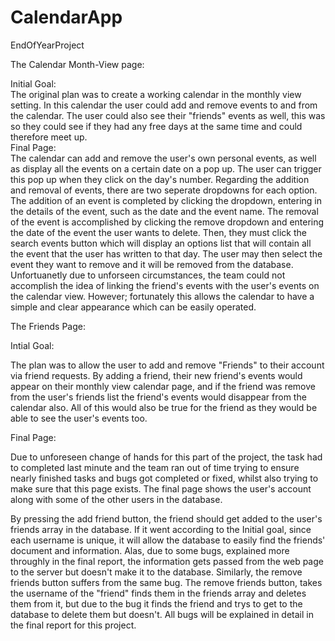 # CalendarApp
EndOfYearProject

The Calendar Month-View page:
  
  
  Initial Goal: 																																	
    The original plan was to create a working calendar in the monthly view setting. In this calendar the user could add and remove events to and from the calendar. The user could also see their "friends" events as well, this was so they could see if they had any free days at the same time and could therefore meet up.                                                                                                                                                                                                                                                                             
    Final Page:                                                                                              																						 
    The calendar can add and remove the user's own personal events, as well as display all the events on a certain date on a pop up. The user can trigger this pop up when they click on the day's number. Regarding the addition and removal of events, there are two seperate dropdowns for each option. The addition of an event is completed by clicking the dropdown, entering in the details of the event, such as the date and the event name. The removal of the event is accomplished by clicking the remove dropdown and entering the date of the event the user wants to delete. Then, they must click the search events button which will display an options list that will contain all the event that the user has written to that day. The user may then select the event they want to remove and it will be removed from the database.                                                                                                                                                                                                                                                                                    
    Unfortuanetly due to unforseen circumstances, the team could not accomplish the idea of linking the friend's events with the user's events on the calendar view. However; fortunately this allows the calendar to have a simple and clear appearance which can be easily operated.
  
       
The Friends Page:
  
  
  Intial Goal: 
  
  
  The plan was to allow the user to add and remove "Friends" to their account via friend requests. By adding a friend, their new friend's events would appear on their monthly view calendar page, and if the friend was remove from the user's friends list the friend's events would disappear from the calendar also. All of this would also be true for the friend as they would be able to see the user's events too.
 
 
 Final Page: 
  
  
  Due to unforeseen change of hands for this part of the project, the task had to completed last minute and the team ran out of time trying to ensure nearly finished tasks and bugs got completed or fixed, whilst also trying to make sure that this page exists. The final page shows the user's account along with some of the other users in the database. 
  
  
  By pressing the add friend button, the friend should get added to the user's friends array in the database. If it went according to the Initial goal, since each username is  unique, it will allow the database to easily find the friends' document and information. Alas, due to some bugs, explained more throughly in the final report, the information gets passed from the web page to the server but doesn't make it to the database. Similarly, the remove friends button suffers from the same bug. The remove friends button, takes the username of the "friend" finds them in the friends array and deletes them from it, but due to the bug it finds the friend and trys to get to the database to delete them but doesn't. All bugs will be explained in detail in the final report for this project. 
